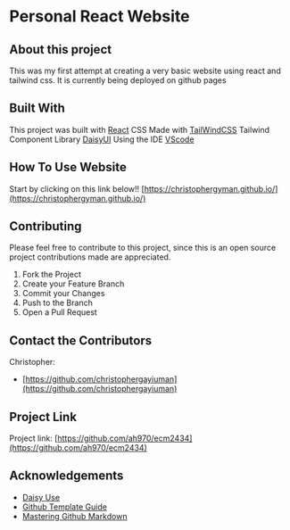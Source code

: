 # Personal React Website

## About this project
This was my first attempt at creating a very basic website using react and tailwind css. It is currently being deployed on github pages


## Built With
This project was built with [React](https://reactjs.org//)
CSS Made with [TailWindCSS](https://tailwindcss.com/)
Tailwind Component Library [DaisyUI](https://daisyui.com/)
Using the IDE [VScode](https://code.visualstudio.com/)


## How To Use Website
Start by clicking on this link below!!
[https://christophergyman.github.io/](https://christophergyman.github.io/)


## Contributing
Please feel free to contribute to this project, since this is an open source project contributions made are appreciated.
1. Fork the Project
2. Create your Feature Branch
3. Commit your Changes
4. Push to the Branch
5. Open a Pull Request

## Contact the Contributors
Christopher:
- [https://github.com/christophergayiuman](https://github.com/christophergayiuman)


## Project Link 
Project link:
[https://github.com/ah970/ecm2434](https://github.com/ah970/ecm2434)

## Acknowledgements
* [Daisy Use](https://daisyui.com/docs/use/)
* [Github Template Guide](https://github.com/othneildrew/Best-README-Template)
* [Mastering Github Markdown](https://guides.github.com/features/mastering-markdown/)

